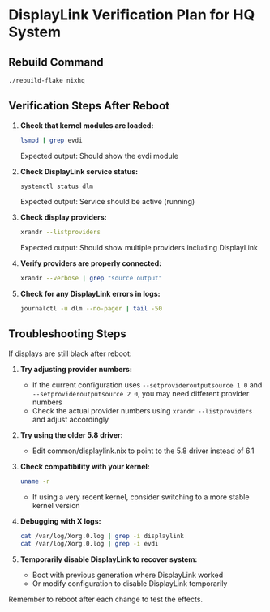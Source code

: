 # DisplayLink Verification Plan for HQ System

## Rebuild Command
```bash
./rebuild-flake nixhq
```

## Verification Steps After Reboot

1. **Check that kernel modules are loaded:**
   ```bash
   lsmod | grep evdi
   ```
   Expected output: Should show the evdi module

2. **Check DisplayLink service status:**
   ```bash
   systemctl status dlm
   ```
   Expected output: Service should be active (running)

3. **Check display providers:**
   ```bash
   xrandr --listproviders
   ```
   Expected output: Should show multiple providers including DisplayLink

4. **Verify providers are properly connected:**
   ```bash
   xrandr --verbose | grep "source output"
   ```

5. **Check for any DisplayLink errors in logs:**
   ```bash
   journalctl -u dlm --no-pager | tail -50
   ```

## Troubleshooting Steps

If displays are still black after reboot:

1. **Try adjusting provider numbers:**
   - If the current configuration uses `--setprovideroutputsource 1 0` and `--setprovideroutputsource 2 0`, you may need different provider numbers
   - Check the actual provider numbers using `xrandr --listproviders` and adjust accordingly

2. **Try using the older 5.8 driver:**
   - Edit common/displaylink.nix to point to the 5.8 driver instead of 6.1

3. **Check compatibility with your kernel:**
   ```bash
   uname -r
   ```
   - If using a very recent kernel, consider switching to a more stable kernel version

4. **Debugging with X logs:**
   ```bash
   cat /var/log/Xorg.0.log | grep -i displaylink
   cat /var/log/Xorg.0.log | grep -i evdi
   ```

5. **Temporarily disable DisplayLink to recover system:**
   - Boot with previous generation where DisplayLink worked
   - Or modify configuration to disable DisplayLink temporarily

Remember to reboot after each change to test the effects.
